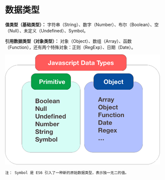 # 数据类型

**值类型（基础类型）：** 字符串（String）、数字（Number）、布尔（Boolean）、空（Null）、未定义（Undefined）、Symbol。

**引用数据类型（对象类型）：** 对象（Object）、数组（Array）、函数（Function），还有两个特殊对象：正则（RegExp）、日期（Date）。

![Javascript数据类型](../.vuepress/public/Javascript-DataType.png "Javascript数据类型")

``注： Symbol 是 ES6 引入了一种新的原始数据类型，表示独一无二的值。``
